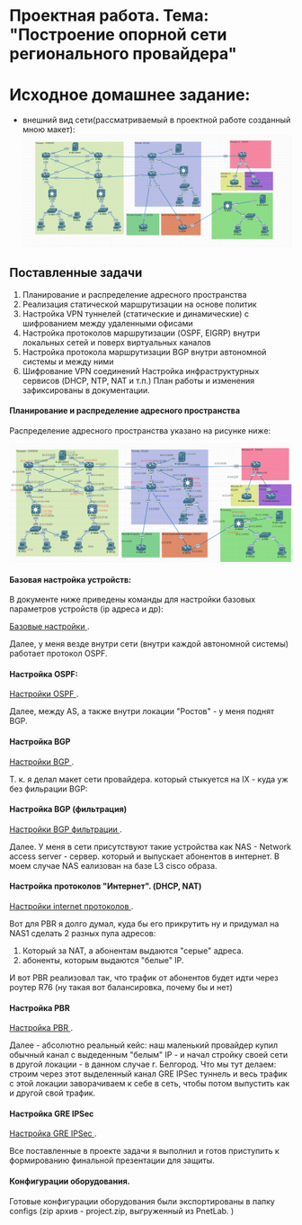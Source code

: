 # Проектная работа. Тема: "Построение опорной сети регионального провайдера"

# Исходное домашнее задание:
- внешний вид сети(рассматриваемый в проектной работе созданный мною макет):
![start](start.png)

## Поставленные задачи
1. Планирование и распределение адресного пространства
2. Реализация статической маршрутизации на основе политик
3. Настройка VPN туннелей (статические и динамические) с шифрованием между удаленными офисами
4. Настройка протоколов маршрутизации (OSPF, EIGRP) внутри локальных сетей и поверх виртуальных каналов
5. Настройка протокола маршрутизации BGP внутри автономной системы и между ними
6. Шифрование VPN соединений
Настройка инфраструктурных сервисов (DHCP, NTP, NAT и т.п.)
План работы и изменения зафиксированы в документации.

####  Планирование и распределение адресного пространства

Распределение адресного пространства указано на рисунке ниже:

![start](networkip.png)

#### Базовая настройка устройств:

В документе ниже приведены команды для настройки базовых параметров устройств (ip адреса и др):

[Базовые настройки ](https://github.com/mastergt/otus_network_engineering/blob/master/project/basic_commands.txt).


Далее, у меня везде внутри сети (внутри каждой автономной системы) работает протокол OSPF. 
#### Настройка OSPF: 

[Настройки OSPF ](https://github.com/mastergt/otus_network_engineering/blob/master/project/ospf_commands.txt).

Далее, между AS, а также внутри локации "Ростов" - у меня поднят BGP.

#### Настройка BGP 

[Настройки BGP ](https://github.com/mastergt/otus_network_engineering/blob/master/project/bgp_commands.txt).

Т. к. я делал макет сети провайдера. который стыкуется на IX - куда уж без фильрации BGP: 


#### Настройка BGP (фильтрация)
[Настройки BGP фильтрации ](https://github.com/mastergt/otus_network_engineering/blob/master/project/bgp_filtering.txt).


Далее. У меня в сети присутствуют такие устройства как NAS - Network access server - сервер. который и выпускает абонентов в интернет. 
В моем случае NAS еализован на базе L3 cisco образа.

#### Настройка протоколов "Интернет". (DHCP, NAT)

[Настройки internet протоколов ](https://github.com/mastergt/otus_network_engineering/blob/master/project/internet.txt).

Вот для PBR я долго думал, куда бы его прикрутить ну и придумал на NAS1 сделать 2 разных пула адресов: 
1. Который за NAT, а абонентам выдаются "серые" адреса.
2. абоненты, которым выдаются "белые" IP.

И вот PBR реализовал так, что трафик от абонентов будет идти через роутер R76 (ну такая вот балансировка, почему бы и нет)

#### Настройка PBR 

[Настройка PBR ](https://github.com/mastergt/otus_network_engineering/blob/master/project/PBR_command.txt).

Далее - абсолютно реальный кейс: наш маленький провайдер купил обычный канал с выдеденным "белым" IP - и начал стройку своей сети в другой локации - в данном случае г. Белгород.
Что мы тут делаем: строим через этот выделенный канал GRE IPSec туннель и весь трафик с этой локации заворачиваем к себе в сеть, чтобы потом выпустить как и другой свой трафик.

#### Настройка GRE IPSec

[Настройка GRE IPSec ](https://github.com/mastergt/otus_network_engineering/blob/master/project/vpn_command.txt).

Все поставленные в проекте задачи я выполнил и готов приступить к формированию финальной презентации для защиты.

#### Конфигурации оборудования.
Готовые конфигурации оборудования были экспортированы в папку configs (zip архив - project.zip, выгруженный из PnetLab. )


